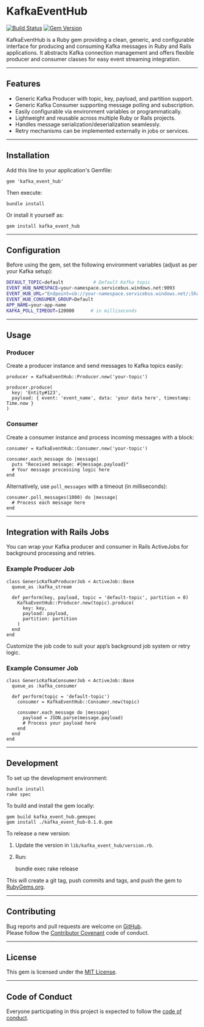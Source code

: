 # KafkaEventHub

[![Build Status](https://github.com/marryam-shahzad/kafka_event_hub/actions/workflows/ci.yml/badge.svg)](https://github.com/marryam-shahzad/kafka_event_hub/actions)
[![Gem Version](https://badge.fury.io/rb/kafka_event_hub.svg)](https://badge.fury.io/rb/kafka_event_hub)

KafkaEventHub is a Ruby gem providing a clean, generic, and configurable interface for producing and consuming Kafka messages in Ruby and Rails applications. It abstracts Kafka connection management and offers flexible producer and consumer classes for easy event streaming integration.

---

## Features

- Generic Kafka Producer with topic, key, payload, and partition support.
- Generic Kafka Consumer supporting message polling and subscription.
- Easily configurable via environment variables or programmatically.
- Lightweight and reusable across multiple Ruby or Rails projects.
- Handles message serialization/deserialization seamlessly.
- Retry mechanisms can be implemented externally in jobs or services.

---

## Installation

Add this line to your application's Gemfile:

    gem 'kafka_event_hub'

Then execute:

    bundle install

Or install it yourself as:

    gem install kafka_event_hub

---

## Configuration

Before using the gem, set the following environment variables (adjust as per your Kafka setup):

```bash
DEFAULT_TOPIC=default           # Default Kafka topic
EVENT_HUB_NAMESPACE=your-namespace.servicebus.windows.net:9093
EVENT_HUB_URL="Endpoint=sb://your-namespace.servicebus.windows.net/;SharedAccessKeyName=RootManageSharedAccessKey;SharedAccessKey=your-access-key"
EVENT_HUB_CONSUMER_GROUP=Default
APP_NAME=your-app-name
KAFKA_POLL_TIMEOUT=120000      # in milliseconds
```
---

## Usage

### Producer

Create a producer instance and send messages to Kafka topics easily:

    producer = KafkaEventHub::Producer.new('your-topic')

    producer.produce(
      key: 'Entity#123',
      payload: { event: 'event_name', data: 'your data here', timestamp: Time.now }
    )

### Consumer

Create a consumer instance and process incoming messages with a block:

    consumer = KafkaEventHub::Consumer.new('your-topic')

    consumer.each_message do |message|
      puts "Received message: #{message.payload}"
      # Your message processing logic here
    end

Alternatively, use `poll_messages` with a timeout (in milliseconds):

    consumer.poll_messages(1000) do |message|
      # Process each message here
    end

---

## Integration with Rails Jobs

You can wrap your Kafka producer and consumer in Rails ActiveJobs for background processing and retries.

### Example Producer Job

    class GenericKafkaProducerJob < ActiveJob::Base
      queue_as :kafka_stream

      def perform(key, payload, topic = 'default-topic', partition = 0)
        KafkaEventHub::Producer.new(topic).produce(
          key: key,
          payload: payload,
          partition: partition
        )
      end
    end

Customize the job code to suit your app’s background job system or retry logic.

### Example Consumer Job

    class GenericKafkaConsumerJob < ActiveJob::Base
      queue_as :kafka_consumer

      def perform(topic = 'default-topic')
        consumer = KafkaEventHub::Consumer.new(topic)

        consumer.each_message do |message|
          payload = JSON.parse(message.payload)
          # Process your payload here
        end
      end
    end

---

## Development

To set up the development environment:

    bundle install
    rake spec

To build and install the gem locally:

    gem build kafka_event_hub.gemspec
    gem install ./kafka_event_hub-0.1.0.gem

To release a new version:

1. Update the version in `lib/kafka_event_hub/version.rb`.
2. Run:

   bundle exec rake release

This will create a git tag, push commits and tags, and push the gem to [RubyGems.org](https://rubygems.org).

---

## Contributing

Bug reports and pull requests are welcome on [GitHub](https://github.com/marryam-shahzad/kafka_event_hub).  
Please follow the [Contributor Covenant](http://contributor-covenant.org) code of conduct.

---

## License

This gem is licensed under the [MIT License](https://opensource.org/licenses/MIT).

---

## Code of Conduct

Everyone participating in this project is expected to follow the [code of conduct](https://github.com/marryam-shahzad/kafka_event_hub/blob/master/CODE_OF_CONDUCT.md).
